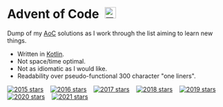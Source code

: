 # Advent of Code&nbsp;&nbsp;<a href="https://adventofcode.com/"><img src="https://img.shields.io/endpoint?color=gold&label=Total%20%E2%AD%90&url=https%3A%2F%2Fapi.brendan.ie%2Faoc%2Fget%2F1051268%2Fall&style=flat-square" alt="Total stars" height="26" /></a>

Dump of my [AoC](https://adventofcode.com) solutions as I work through the list aiming to learn new things.

* Written in [Kotlin](https://kotlinlang.org/).
* Not space/time optimal.
* Not as idiomatic as I would like.
* Readability over pseudo-functional 300 character "one liners".

<a href="https://adventofcode.com/2015"><img src="https://img.shields.io/endpoint?color=gold&label=2015%20%E2%AD%90&url=https%3A%2F%2Fapi.brendan.ie%2Faoc%2Fget%2F1051268%2F2015" alt="2015 stars" /></a>&nbsp;&nbsp;&nbsp;
<a href="https://adventofcode.com/2016"><img src="https://img.shields.io/endpoint?color=gold&label=2016%20%E2%AD%90&url=https%3A%2F%2Fapi.brendan.ie%2Faoc%2Fget%2F1051268%2F2016" alt="2016 stars" /></a>&nbsp;&nbsp;&nbsp;
<a href="https://adventofcode.com/2017"><img src="https://img.shields.io/endpoint?color=gold&label=2017%20%E2%AD%90&url=https%3A%2F%2Fapi.brendan.ie%2Faoc%2Fget%2F1051268%2F2017" alt="2017 stars" /></a>&nbsp;&nbsp;&nbsp;
<a href="https://adventofcode.com/2018"><img src="https://img.shields.io/endpoint?color=gold&label=2018%20%E2%AD%90&url=https%3A%2F%2Fapi.brendan.ie%2Faoc%2Fget%2F1051268%2F2018" alt="2018 stars" /></a>&nbsp;&nbsp;&nbsp;
<a href="https://adventofcode.com/2019"><img src="https://img.shields.io/endpoint?color=gold&label=2019%20%E2%AD%90&url=https%3A%2F%2Fapi.brendan.ie%2Faoc%2Fget%2F1051268%2F2019" alt="2019 stars" /></a>&nbsp;&nbsp;&nbsp;
<a href="https://adventofcode.com/2020"><img src="https://img.shields.io/endpoint?color=gold&label=2020%20%E2%AD%90&url=https%3A%2F%2Fapi.brendan.ie%2Faoc%2Fget%2F1051268%2F2020" alt="2020 stars" /></a>&nbsp;&nbsp;&nbsp;
<a href="https://adventofcode.com/2021"><img src="https://img.shields.io/endpoint?color=gold&label=2021%20%E2%AD%90&url=https%3A%2F%2Fapi.brendan.ie%2Faoc%2Fget%2F1051268%2F2021" alt="2021 stars" /></a>
